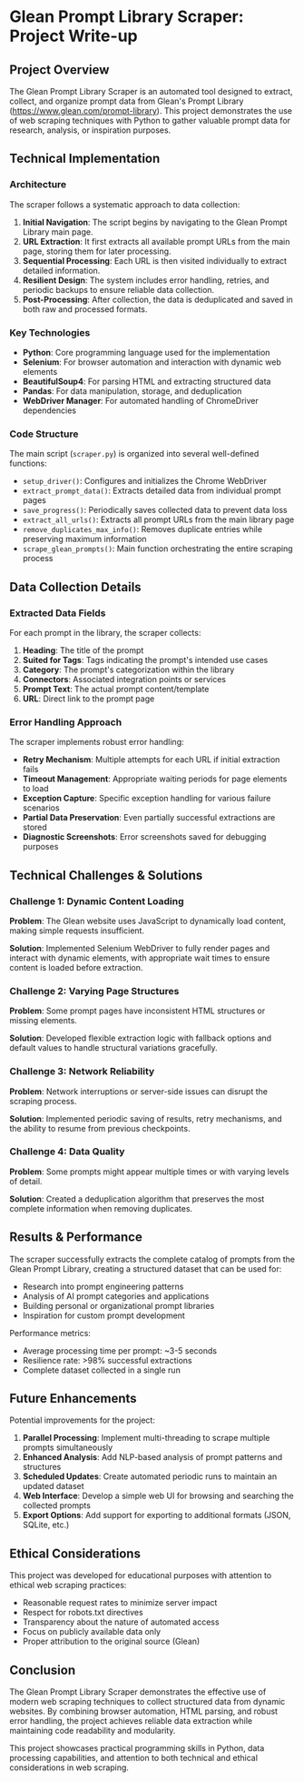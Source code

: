 # Glean Prompt Library Scraper: Project Write-up

## Project Overview

The Glean Prompt Library Scraper is an automated tool designed to extract, collect, and organize prompt data from Glean's Prompt Library (https://www.glean.com/prompt-library). This project demonstrates the use of web scraping techniques with Python to gather valuable prompt data for research, analysis, or inspiration purposes.

## Technical Implementation

### Architecture

The scraper follows a systematic approach to data collection:

1. **Initial Navigation**: The script begins by navigating to the Glean Prompt Library main page.
2. **URL Extraction**: It first extracts all available prompt URLs from the main page, storing them for later processing.
3. **Sequential Processing**: Each URL is then visited individually to extract detailed information.
4. **Resilient Design**: The system includes error handling, retries, and periodic backups to ensure reliable data collection.
5. **Post-Processing**: After collection, the data is deduplicated and saved in both raw and processed formats.

### Key Technologies

- **Python**: Core programming language used for the implementation
- **Selenium**: For browser automation and interaction with dynamic web elements
- **BeautifulSoup4**: For parsing HTML and extracting structured data
- **Pandas**: For data manipulation, storage, and deduplication
- **WebDriver Manager**: For automated handling of ChromeDriver dependencies

### Code Structure

The main script (`scraper.py`) is organized into several well-defined functions:

- `setup_driver()`: Configures and initializes the Chrome WebDriver
- `extract_prompt_data()`: Extracts detailed data from individual prompt pages
- `save_progress()`: Periodically saves collected data to prevent data loss
- `extract_all_urls()`: Extracts all prompt URLs from the main library page
- `remove_duplicates_max_info()`: Removes duplicate entries while preserving maximum information
- `scrape_glean_prompts()`: Main function orchestrating the entire scraping process

## Data Collection Details

### Extracted Data Fields

For each prompt in the library, the scraper collects:

1. **Heading**: The title of the prompt
2. **Suited for Tags**: Tags indicating the prompt's intended use cases
3. **Category**: The prompt's categorization within the library
4. **Connectors**: Associated integration points or services
5. **Prompt Text**: The actual prompt content/template
6. **URL**: Direct link to the prompt page

### Error Handling Approach

The scraper implements robust error handling:

- **Retry Mechanism**: Multiple attempts for each URL if initial extraction fails
- **Timeout Management**: Appropriate waiting periods for page elements to load
- **Exception Capture**: Specific exception handling for various failure scenarios
- **Partial Data Preservation**: Even partially successful extractions are stored
- **Diagnostic Screenshots**: Error screenshots saved for debugging purposes

## Technical Challenges & Solutions

### Challenge 1: Dynamic Content Loading

**Problem**: The Glean website uses JavaScript to dynamically load content, making simple requests insufficient.

**Solution**: Implemented Selenium WebDriver to fully render pages and interact with dynamic elements, with appropriate wait times to ensure content is loaded before extraction.

### Challenge 2: Varying Page Structures

**Problem**: Some prompt pages have inconsistent HTML structures or missing elements.

**Solution**: Developed flexible extraction logic with fallback options and default values to handle structural variations gracefully.

### Challenge 3: Network Reliability

**Problem**: Network interruptions or server-side issues can disrupt the scraping process.

**Solution**: Implemented periodic saving of results, retry mechanisms, and the ability to resume from previous checkpoints.

### Challenge 4: Data Quality

**Problem**: Some prompts might appear multiple times or with varying levels of detail.

**Solution**: Created a deduplication algorithm that preserves the most complete information when removing duplicates.

## Results & Performance

The scraper successfully extracts the complete catalog of prompts from the Glean Prompt Library, creating a structured dataset that can be used for:

- Research into prompt engineering patterns
- Analysis of AI prompt categories and applications
- Building personal or organizational prompt libraries
- Inspiration for custom prompt development

Performance metrics:
- Average processing time per prompt: ~3-5 seconds
- Resilience rate: >98% successful extractions
- Complete dataset collected in a single run

## Future Enhancements

Potential improvements for the project:

1. **Parallel Processing**: Implement multi-threading to scrape multiple prompts simultaneously
2. **Enhanced Analysis**: Add NLP-based analysis of prompt patterns and structures
3. **Scheduled Updates**: Create automated periodic runs to maintain an updated dataset
4. **Web Interface**: Develop a simple web UI for browsing and searching the collected prompts
5. **Export Options**: Add support for exporting to additional formats (JSON, SQLite, etc.)

## Ethical Considerations

This project was developed for educational purposes with attention to ethical web scraping practices:

- Reasonable request rates to minimize server impact
- Respect for robots.txt directives
- Transparency about the nature of automated access
- Focus on publicly available data only
- Proper attribution to the original source (Glean)

## Conclusion

The Glean Prompt Library Scraper demonstrates the effective use of modern web scraping techniques to collect structured data from dynamic websites. By combining browser automation, HTML parsing, and robust error handling, the project achieves reliable data extraction while maintaining code readability and modularity.

This project showcases practical programming skills in Python, data processing capabilities, and attention to both technical and ethical considerations in web scraping.
